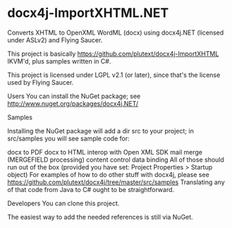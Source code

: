 docx4j-ImportXHTML.NET
======================

Converts XHTML to OpenXML WordML (docx) using docx4j.NET (licensed under ASLv2) and Flying Saucer. 

This project is basically https://github.com/plutext/docx4j-ImportXHTML IKVM'd, plus samples written in C#.

This project is licensed under LGPL v2.1 (or later), since that's the license used by Flying Saucer.

Users
You can install the NuGet package; see http://www.nuget.org/packages/docx4j.NET/

Samples

Installing the NuGet package will add a dir src to your project; in src/samples you will see sample code for:

docx to PDF
docx to HTML
interop with Open XML SDK
mail merge (MERGEFIELD processing)
content control data binding All of those should run out of the box (provided you have set: Project Properties > Startup object)
For examples of how to do other stuff with docx4j, please see https://github.com/plutext/docx4j/tree/master/src/samples Translating any of that code from Java to C# ought to be straightforward.

Developers
You can clone this project.

The easiest way to add the needed references is still via NuGet.